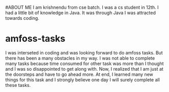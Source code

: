 #ABOUT ME
I am krishnendu from cse batch. I was a cs student in 12th. I had a little bit of knowledge in Java. It was through Java I was attracted towards coding.


# amfoss-tasks
I was interseted in coding and was looking forward to do amfoss tasks. But there has been a many obstacles in my way. 
I was not able to complete many tasks because time consumed for other task was more than I thought and I was so disappointed to get along with.
Now, I realized that I am just at the doorsteps and have to go ahead more.
At end, I learned many new things for this task and I strongly believe one day I will surely complete all these tasks.
